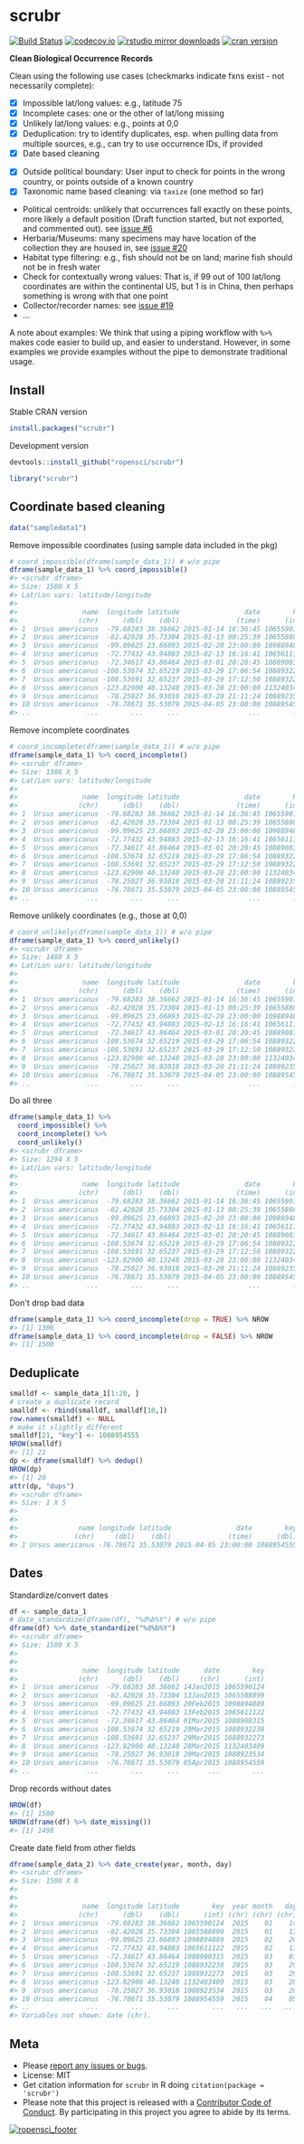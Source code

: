 scrubr
======



[![Build Status](https://travis-ci.org/ropensci/scrubr.svg?branch=master)](https://travis-ci.org/ropensci/scrubr)
[![codecov.io](http://codecov.io/github/ropensci/scrubr/coverage.svg?branch=master)](http://codecov.io/github/ropensci/scrubr?branch=master)
[![rstudio mirror downloads](http://cranlogs.r-pkg.org/badges/grand-total/scrubr?color=ff69b4)](https://github.com/metacran/cranlogs.app)
[![cran version](http://www.r-pkg.org/badges/version/scrubr)](https://cran.r-project.org/package=scrubr)

__Clean Biological Occurrence Records__

Clean using the following use cases (checkmarks indicate fxns exist - not necessarily complete):

- [x] Impossible lat/long values: e.g., latitude 75
- [x] Incomplete cases: one or the other of lat/long missing
- [x] Unlikely lat/long values: e.g., points at 0,0
- [x] Deduplication: try to identify duplicates, esp. when pulling data from multiple sources, e.g., can try to use occurrence IDs, if provided
- [x] Date based cleaning
* [x] Outside political boundary: User input to check for points in the wrong country, or points outside of a known country
* [x] Taxonomic name based cleaning: via `taxize` (one method so far)
* Political centroids: unlikely that occurrences fall exactly on these points, more likely a
default position (Draft function started, but not exported, and commented out). see [issue #6](https://github.com/ropensci/scrubr/issues/6)
* Herbaria/Museums: many specimens may have location of the collection they are housed in, see [issue #20](https://github.com/ropensci/scrubr/issues/20)
* Habitat type filtering: e.g., fish should not be on land; marine fish should not be in fresh water
* Check for contextually wrong values: That is, if 99 out of 100 lat/long coordinates are within the continental US, but 1 is in China, then perhaps something is wrong with that one point
* Collector/recorder names: see [issue #19](https://github.com/ropensci/scrubr/issues/19)
* ...

A note about examples: We think that using a piping workflow with `%>%` makes code easier to
build up, and easier to understand. However, in some examples we provide examples without the pipe
to demonstrate traditional usage.

## Install

Stable CRAN version


```r
install.packages("scrubr")
```

Development version


```r
devtools::install_github("ropensci/scrubr")
```


```r
library("scrubr")
```

## Coordinate based cleaning


```r
data("sampledata1")
```

Remove impossible coordinates (using sample data included in the pkg)


```r
# coord_impossible(dframe(sample_data_1)) # w/o pipe
dframe(sample_data_1) %>% coord_impossible()
#> <scrubr dframe>
#> Size: 1500 X 5
#> Lat/Lon vars: latitude/longitude
#> 
#>                name  longitude latitude                date        key
#>               (chr)      (dbl)    (dbl)              (time)      (int)
#> 1  Ursus americanus  -79.68283 38.36662 2015-01-14 16:36:45 1065590124
#> 2  Ursus americanus  -82.42028 35.73304 2015-01-13 00:25:39 1065588899
#> 3  Ursus americanus  -99.09625 23.66893 2015-02-20 23:00:00 1098894889
#> 4  Ursus americanus  -72.77432 43.94883 2015-02-13 16:16:41 1065611122
#> 5  Ursus americanus  -72.34617 43.86464 2015-03-01 20:20:45 1088908315
#> 6  Ursus americanus -108.53674 32.65219 2015-03-29 17:06:54 1088932238
#> 7  Ursus americanus -108.53691 32.65237 2015-03-29 17:12:50 1088932273
#> 8  Ursus americanus -123.82900 40.13240 2015-03-28 23:00:00 1132403409
#> 9  Ursus americanus  -78.25027 36.93018 2015-03-20 21:11:24 1088923534
#> 10 Ursus americanus  -76.78671 35.53079 2015-04-05 23:00:00 1088954559
#> ..              ...        ...      ...                 ...        ...
```

Remove incomplete coordinates


```r
# coord_incomplete(dframe(sample_data_1)) # w/o pipe
dframe(sample_data_1) %>% coord_incomplete()
#> <scrubr dframe>
#> Size: 1306 X 5
#> Lat/Lon vars: latitude/longitude
#> 
#>                name  longitude latitude                date        key
#>               (chr)      (dbl)    (dbl)              (time)      (int)
#> 1  Ursus americanus  -79.68283 38.36662 2015-01-14 16:36:45 1065590124
#> 2  Ursus americanus  -82.42028 35.73304 2015-01-13 00:25:39 1065588899
#> 3  Ursus americanus  -99.09625 23.66893 2015-02-20 23:00:00 1098894889
#> 4  Ursus americanus  -72.77432 43.94883 2015-02-13 16:16:41 1065611122
#> 5  Ursus americanus  -72.34617 43.86464 2015-03-01 20:20:45 1088908315
#> 6  Ursus americanus -108.53674 32.65219 2015-03-29 17:06:54 1088932238
#> 7  Ursus americanus -108.53691 32.65237 2015-03-29 17:12:50 1088932273
#> 8  Ursus americanus -123.82900 40.13240 2015-03-28 23:00:00 1132403409
#> 9  Ursus americanus  -78.25027 36.93018 2015-03-20 21:11:24 1088923534
#> 10 Ursus americanus  -76.78671 35.53079 2015-04-05 23:00:00 1088954559
#> ..              ...        ...      ...                 ...        ...
```

Remove unlikely coordinates (e.g., those at 0,0)


```r
# coord_unlikely(dframe(sample_data_1)) # w/o pipe
dframe(sample_data_1) %>% coord_unlikely()
#> <scrubr dframe>
#> Size: 1488 X 5
#> Lat/Lon vars: latitude/longitude
#> 
#>                name  longitude latitude                date        key
#>               (chr)      (dbl)    (dbl)              (time)      (int)
#> 1  Ursus americanus  -79.68283 38.36662 2015-01-14 16:36:45 1065590124
#> 2  Ursus americanus  -82.42028 35.73304 2015-01-13 00:25:39 1065588899
#> 3  Ursus americanus  -99.09625 23.66893 2015-02-20 23:00:00 1098894889
#> 4  Ursus americanus  -72.77432 43.94883 2015-02-13 16:16:41 1065611122
#> 5  Ursus americanus  -72.34617 43.86464 2015-03-01 20:20:45 1088908315
#> 6  Ursus americanus -108.53674 32.65219 2015-03-29 17:06:54 1088932238
#> 7  Ursus americanus -108.53691 32.65237 2015-03-29 17:12:50 1088932273
#> 8  Ursus americanus -123.82900 40.13240 2015-03-28 23:00:00 1132403409
#> 9  Ursus americanus  -78.25027 36.93018 2015-03-20 21:11:24 1088923534
#> 10 Ursus americanus  -76.78671 35.53079 2015-04-05 23:00:00 1088954559
#> ..              ...        ...      ...                 ...        ...
```

Do all three


```r
dframe(sample_data_1) %>%
  coord_impossible() %>%
  coord_incomplete() %>%
  coord_unlikely()
#> <scrubr dframe>
#> Size: 1294 X 5
#> Lat/Lon vars: latitude/longitude
#> 
#>                name  longitude latitude                date        key
#>               (chr)      (dbl)    (dbl)              (time)      (int)
#> 1  Ursus americanus  -79.68283 38.36662 2015-01-14 16:36:45 1065590124
#> 2  Ursus americanus  -82.42028 35.73304 2015-01-13 00:25:39 1065588899
#> 3  Ursus americanus  -99.09625 23.66893 2015-02-20 23:00:00 1098894889
#> 4  Ursus americanus  -72.77432 43.94883 2015-02-13 16:16:41 1065611122
#> 5  Ursus americanus  -72.34617 43.86464 2015-03-01 20:20:45 1088908315
#> 6  Ursus americanus -108.53674 32.65219 2015-03-29 17:06:54 1088932238
#> 7  Ursus americanus -108.53691 32.65237 2015-03-29 17:12:50 1088932273
#> 8  Ursus americanus -123.82900 40.13240 2015-03-28 23:00:00 1132403409
#> 9  Ursus americanus  -78.25027 36.93018 2015-03-20 21:11:24 1088923534
#> 10 Ursus americanus  -76.78671 35.53079 2015-04-05 23:00:00 1088954559
#> ..              ...        ...      ...                 ...        ...
```

Don't drop bad data


```r
dframe(sample_data_1) %>% coord_incomplete(drop = TRUE) %>% NROW
#> [1] 1306
dframe(sample_data_1) %>% coord_incomplete(drop = FALSE) %>% NROW
#> [1] 1500
```


## Deduplicate


```r
smalldf <- sample_data_1[1:20, ]
# create a duplicate record
smalldf <- rbind(smalldf, smalldf[10,])
row.names(smalldf) <- NULL
# make it slightly different
smalldf[21, "key"] <- 1088954555
NROW(smalldf)
#> [1] 21
dp <- dframe(smalldf) %>% dedup()
NROW(dp)
#> [1] 20
attr(dp, "dups")
#> <scrubr dframe>
#> Size: 1 X 5
#> 
#> 
#>               name longitude latitude                date        key
#>              (chr)     (dbl)    (dbl)              (time)      (dbl)
#> 1 Ursus americanus -76.78671 35.53079 2015-04-05 23:00:00 1088954555
```

## Dates

Standardize/convert dates


```r
df <- sample_data_1
# date_standardize(dframe(df), "%d%b%Y") # w/o pipe
dframe(df) %>% date_standardize("%d%b%Y")
#> <scrubr dframe>
#> Size: 1500 X 5
#> 
#> 
#>                name  longitude latitude      date        key
#>               (chr)      (dbl)    (dbl)     (chr)      (int)
#> 1  Ursus americanus  -79.68283 38.36662 14Jan2015 1065590124
#> 2  Ursus americanus  -82.42028 35.73304 13Jan2015 1065588899
#> 3  Ursus americanus  -99.09625 23.66893 20Feb2015 1098894889
#> 4  Ursus americanus  -72.77432 43.94883 13Feb2015 1065611122
#> 5  Ursus americanus  -72.34617 43.86464 01Mar2015 1088908315
#> 6  Ursus americanus -108.53674 32.65219 29Mar2015 1088932238
#> 7  Ursus americanus -108.53691 32.65237 29Mar2015 1088932273
#> 8  Ursus americanus -123.82900 40.13240 28Mar2015 1132403409
#> 9  Ursus americanus  -78.25027 36.93018 20Mar2015 1088923534
#> 10 Ursus americanus  -76.78671 35.53079 05Apr2015 1088954559
#> ..              ...        ...      ...       ...        ...
```

Drop records without dates


```r
NROW(df)
#> [1] 1500
NROW(dframe(df) %>% date_missing())
#> [1] 1498
```

Create date field from other fields


```r
dframe(sample_data_2) %>% date_create(year, month, day)
#> <scrubr dframe>
#> Size: 1500 X 8
#> 
#> 
#>                name  longitude latitude        key  year month   day
#>               (chr)      (dbl)    (dbl)      (int) (chr) (chr) (chr)
#> 1  Ursus americanus  -79.68283 38.36662 1065590124  2015    01    14
#> 2  Ursus americanus  -82.42028 35.73304 1065588899  2015    01    13
#> 3  Ursus americanus  -99.09625 23.66893 1098894889  2015    02    20
#> 4  Ursus americanus  -72.77432 43.94883 1065611122  2015    02    13
#> 5  Ursus americanus  -72.34617 43.86464 1088908315  2015    03    01
#> 6  Ursus americanus -108.53674 32.65219 1088932238  2015    03    29
#> 7  Ursus americanus -108.53691 32.65237 1088932273  2015    03    29
#> 8  Ursus americanus -123.82900 40.13240 1132403409  2015    03    28
#> 9  Ursus americanus  -78.25027 36.93018 1088923534  2015    03    20
#> 10 Ursus americanus  -76.78671 35.53079 1088954559  2015    04    05
#> ..              ...        ...      ...        ...   ...   ...   ...
#> Variables not shown: date (chr).
```

## Meta

* Please [report any issues or bugs](https://github.com/ropensci/scrubr/issues).
* License: MIT
* Get citation information for `scrubr` in R doing `citation(package = 'scrubr')`
* Please note that this project is released with a [Contributor Code of Conduct](CONDUCT.md). By participating in this project you agree to abide by its terms.

[![ropensci_footer](https://ropensci.org/public_images/github_footer.png)](https://ropensci.org)
